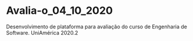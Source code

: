 # Avalia-o_04_10_2020
Desenvolvimento de plataforma para avaliação do curso de Engenharia de Software. UniAmérica 2020.2
